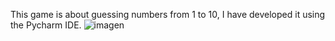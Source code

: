 This game is about guessing numbers from 1 to 10, I have developed it using the Pycharm IDE.
<img hrc="imagen_cod" alt = imagen>
